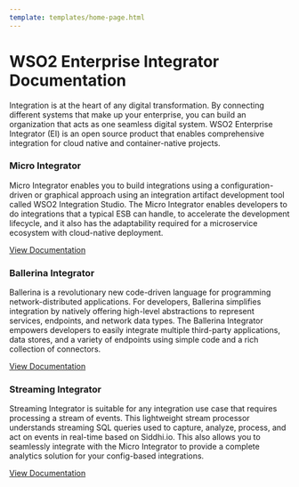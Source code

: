 ```yaml
---
template: templates/home-page.html
---
```


# WSO2 Enterprise Integrator Documentation

Integration is at the heart of any digital transformation. By connecting different systems that make up your enterprise, you can build an organization that acts as one seamless digital system. WSO2 Enterprise Integrator (EI) is an open source product that enables comprehensive integration for cloud native and container-native projects. 

<!--
 Adding temporary urls for navigation
-->

<div class="integratorDescription">
    <h3>Micro Integrator</h3>
    <p>Micro Integrator enables you to build integrations using a configuration-driven or graphical approach using an integration artifact development tool called WSO2 Integration Studio. The Micro Integrator enables developers to do integrations that a typical ESB can handle, to accelerate the development lifecycle, and it also has the adaptability required for a microservice ecosystem with cloud-native deployment.</p>
    <a href="micro-integrator/overview/introduction">View Documentation</a>
</div>

<div class="integratorDescription">
    <h3>Ballerina Integrator</h3>
    <p>Ballerina is a revolutionary new code-driven language for programming network-distributed applications. For developers, Ballerina simplifies integration by natively offering high-level abstractions to represent services, endpoints, and network data types. The Ballerina Integrator empowers developers to easily integrate multiple third-party applications, data stores, and a variety of endpoints using simple code and a rich collection of connectors.</p>
    <a href="ballerina-integrator/getting-started/introduction">View Documentation</a>
</div>
<div class="integratorDescription">
    <h3>Streaming Integrator</h3>
    <p>Streaming Integrator is suitable for any integration use case that requires processing a stream of events. This lightweight stream processor understands streaming SQL queries used to capture, analyze, process, and act on events in real-time based on Siddhi.io. This also allows you to seamlessly integrate with the Micro Integrator to provide a complete analytics solution for your config-based integrations.</p>
    <a href="streaming-integrator/overview/overview">View Documentation</a>
</div>

